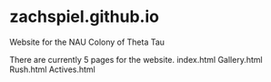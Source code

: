 # zachspiel.github.io
Website for the NAU Colony of Theta Tau

There are currently 5 pages for the website.
 index.html
 Gallery.html
 Rush.html
 Actives.html
